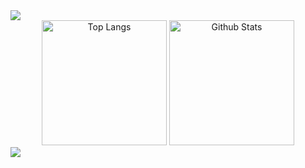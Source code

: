 <img src="https://capsule-render.vercel.app/api?type=waving&color=BDBDC8&height=150&section=header" />

<div align="center">
  <img height="200" src="https://github-readme-stats.vercel.app/api/top-langs/?username=majh02&layout=compact" alt="Top Langs">
  <img height="200" src="https://github-readme-stats.vercel.app/api?username=majh02" alt="Github Stats"/>
</div>

<img src="https://capsule-render.vercel.app/api?type=waving&color=BDBDC8&height=150&section=footer" />
